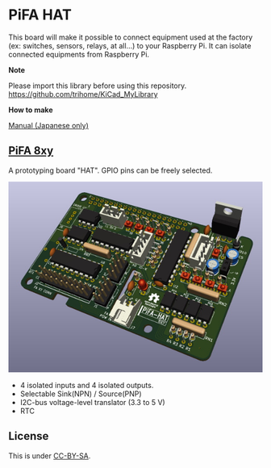 # PiFA HAT

This board will make it possible to connect equipment used at the factory  (ex: switches, sensors, relays, at all...) to your Raspberry Pi.
It can isolate connected equipments from Raspberry Pi.


**Note**

Please import this library before using this repository.
https://github.com/trihome/KiCad_MyLibrary


**How to make**

[Manual (Japanese only)](./doc/README_pcb.jp.md)

## [PiFA 8xy](./PiFA_8xy/)

A prototyping board "HAT".
GPIO pins can be freely selected.

![pifa8xy00](./PiFA_8xy/img/PiFA_8xy_00.jpg "3D")

- 4 isolated inputs and 4 isolated outputs.
- Selectable Sink(NPN) / Source(PNP)
- I2C-bus voltage-level translator (3.3 to 5 V)
- RTC

## License

This is under [CC-BY-SA](https://creativecommons.org/licenses/by-sa/4.0/).

